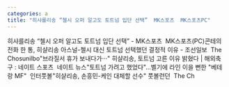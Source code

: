 ```yaml
---
categories: a
title: "히샤를리송 “첼시 오퍼 알고도 토트넘 입단 선택”  MK스포츠  MK스포츠PC"
---
```

히샤를리송 “첼시 오퍼 알고도 토트넘 입단 선택” - MK스포츠&nbsp;&nbsp;MK스포츠(PC)콘테의 전화 한 통, 히샬리송 아스널-첼시 대신 토트넘 선택했던 결정적 이유 - 조선일보&nbsp;&nbsp;The Chosunilbo"브라질서 휴가 보내다가···" 히샬리송, 토트넘 고른 이유 밝혔다 | 해외축구 : 네이트 스포츠&nbsp;&nbsp;네이트 뉴스"토트넘 가려고 했었다"...벨기에 라인 이을 뻔한 "베테랑 MF"&nbsp;&nbsp;인터풋볼"히샬리송, 손흥민-케인 대체할 선수" 풋볼런던&nbsp;&nbsp;The Ch
